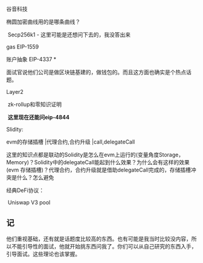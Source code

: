 谷音科技

椭圆加密曲线用的是哪条曲线？

​	Secp256k1 - 这里可能是还想问下去的，我没答出来



gas EIP-1559



账户抽象 EIP-4337 *

​	面试官说他们公司是做区块链基建的，做钱包的。而且这方面也确实是个热点话题。



Layer2

​	zk-rollup和零知识证明

​	**这里现在还能问eip-4844**



Slidity:

evm的存储插槽 |代理合约,合约升级 |call,delegateCall

​	这里的知识点都是联动的Solidity是怎么在evm上运行的(变量角度Storage，Memory)？Solidity中的delegateCall能起到什么效果？为什么会有这样的效果(evm 存储插槽)？代理合约，合约升级就是借助delegateCall完成的，存储插槽冲突是什么？怎么避免



经典DeFi协议：

​	Uniswap V3 pool



## 记

他们重视基础，还有就是话题度比较高的东西。也有可能是我当时比较没内容，所以不能引导性的面试，他就开始挑东西问我了。你们可以从自己研究的东西入手，引导面试。这些理论也该掌握。